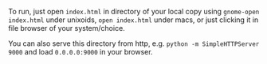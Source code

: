 To run, just open `index.html` in directory of your local copy using `gnome-open index.html` under unixoids, `open index.html` under macs, or just clicking it in file browser of your system/choice.

You can also serve this directory from http, e.g. `python -m SimpleHTTPServer 9000` and load `0.0.0.0:9000` in your browser.
